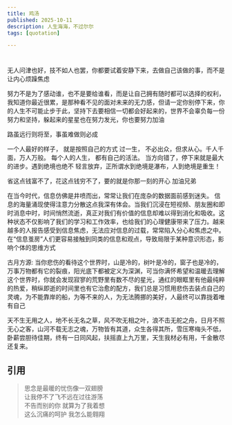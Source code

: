 ```yaml
---
title: 鸡汤
published: 2025-10-11
description: 人生海海，不过尔尔
tags: [quotation]

---
```

#
无人问津也好，技不如人也罢，你都要试着安静下来，去做自己该做的事，而不是让内心烦躁焦虑

努力不是为了感动谁，也不是要给谁看，而是让自己拥有随时都可以选择的权利，我知道你最近很累，是那种看不见的面对未来的无力感，但请一定你别停下来，你的人生不可能止步于此，坚持下去要相信一切都会好起来的，世界不会辜负每一份努力和坚持，躲起来的星星也在努力发光，你也要努力加油

路虽远行则将至，事虽难做则必成

一个人最好的样子， 就是按照自己的方式 过一生， 不必出众，但求从心。千人千面，万人万般。 每个人的人生， 都有自己的活法。 当方向错了，停下来就是最大的进步。遇到绝境也绝不 轻言放弃，正所谓水到绝境是瀑布，人到绝境是重生！

省这点钱富不了，花这点钱穷不了，要的就是你那一刻的开心  加油兄弟

在当今时代，信息仿佛是井喷而出，常常让我们在庞杂的数据面前感到迷失。
信息的海量涌现使得注意力分散这点我深有体会。当我们沉浸在短视频、朋友圈和即时消息中时，时间悄然流逝，真正对我们有价值的信息却难以得到消化和吸收。这种状态不仅影响了我们的学习和工作效率，也给我们的心理健康带来了压力。越来越多的人报告感受到信息焦虑，无法应对信息的过载，常常陷入分心和焦虑之中。
在“信息茧房”人们更容易接触到同类的信息和观点，导致局限于某种意识形态，影响个体的思维方式

古月方源: 当你悲伤的看待这个世界时，山是冷的，树叶是冷的，窗子也是冷的，万事万物都有它的裂痕，阳光底下都被定义为深渊，可当你满怀希望和温暖去理解这个世界时，你就会发现寂寥的荒野里有数不尽的星光，通红的眼眶里有他最纯粹的热爱，稍纵即逝的时间里也有它治愈的配方，我们总是习惯用悲伤去装点自己的灵魂，为不能靠岸的船，为等不来的人，为无法腾挪的美好，人最终可以靠拢着唯有自己

天不生无用之人，地不长无名之草，风不吹无相之叶，浪不击无舵之舟，日月不照无心之客，山河不载无志之魂，万物皆有其道，众生各得其所，雪压寒梅头不低，卧薪尝胆待佳期，终有一日同风起，扶摇直上九万里，天生我材必有用，千金散尽还复来。


## 引用

> 思念是最暖的忧伤像一双翅膀  
> 让我停不了飞不远在过往游荡  
> 不告而别的你 就算为了我着想  
> 这么沉痛的呵护 我怎么能翱翔  